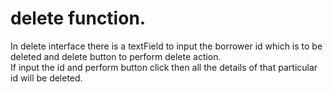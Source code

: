 # delete function.      
In delete interface there is a textField to input the borrower id which is to be deleted and delete button to perform delete action.      
If input the id and perform button click then all the details of that particular id will be deleted.

